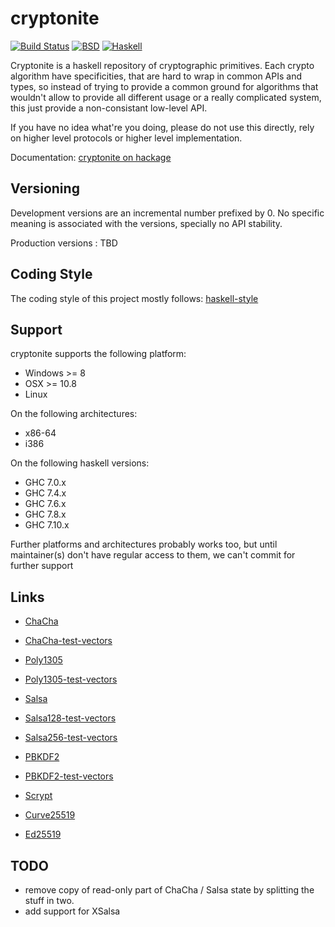 cryptonite
==========

[![Build Status](https://travis-ci.org/vincenthz/cryptonite.png?branch=master)](https://travis-ci.org/vincenthz/cryptonite)
[![BSD](http://b.repl.ca/v1/license-BSD-blue.png)](http://en.wikipedia.org/wiki/BSD_licenses)
[![Haskell](http://b.repl.ca/v1/language-haskell-lightgrey.png)](http://haskell.org)

Cryptonite is a haskell repository of cryptographic primitives. Each crypto
algorithm have specificities, that are hard to wrap in common APIs and types,
so instead of trying to provide a common ground for algorithms that wouldn't
allow to provide all different usage or a really complicated system, this just
provide a non-consistant low-level API.

If you have no idea what're you doing, please do not use this directly, rely on
higher level protocols or higher level implementation.

Documentation: [cryptonite on hackage](http://hackage.haskell.org/package/cryptonite)

Versioning
----------

Development versions are an incremental number prefixed by 0.
No specific meaning is associated with the versions, specially
no API stability.

Production versions : TBD

Coding Style
------------

The coding style of this project mostly follows:
[haskell-style](https://github.com/tibbe/haskell-style-guide/blob/master/haskell-style.md)

Support
-------

cryptonite supports the following platform:

* Windows >= 8
* OSX >= 10.8
* Linux

On the following architectures:

* x86-64
* i386

On the following haskell versions:

* GHC 7.0.x
* GHC 7.4.x
* GHC 7.6.x
* GHC 7.8.x
* GHC 7.10.x

Further platforms and architectures probably works too, but until maintainer(s) don't have regular
access to them, we can't commit for further support

Links
-----

* [ChaCha](http://cr.yp.to/chacha.html)
* [ChaCha-test-vectors](https://github.com/secworks/chacha_testvectors.git)
* [Poly1305](http://cr.yp.to/mac.html)
* [Poly1305-test-vectors](http://tools.ietf.org/html/draft-nir-cfrg-chacha20-poly1305-06#page-12)
* [Salsa](http://cr.yp.to/snuffle.html)
* [Salsa128-test-vectors](https://github.com/alexwebr/salsa20/blob/master/test_vectors.128)
* [Salsa256-test-vectors](https://github.com/alexwebr/salsa20/blob/master/test_vectors.256)

* [PBKDF2](http://tools.ietf.org/html/rfc2898)
* [PBKDF2-test-vectors](http://www.ietf.org/rfc/rfc6070.txt)
* [Scrypt](http://www.tarsnap.com/scrypt.html)

* [Curve25519](http://cr.yp.to/ecdh.html)
* [Ed25519](http://ed25519.cr.yp.to/papers.html)

TODO
----

* remove copy of read-only part of ChaCha / Salsa state by splitting the stuff in two.
* add support for XSalsa
